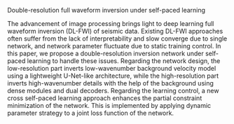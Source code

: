 Double-resolution full waveform inversion under self-paced learning

The advancement of image processing brings light to deep learning full waveform inversion (DL-FWI) of seismic data.
Existing DL-FWI approaches often suffer from the lack of interpretability and slow converge due to single network, and network parameter fluctuate due to static training control.
In this paper, we propose a double-resolution inversion network under self-paced learning to handle these issues.
Regarding the network design, the low-resolution part inverts low-wavenumber background velocity model using a lightweight U-Net-like architecture, while the high-resolution part inverts high-wavenumber details with the help of the background using dense modules and dual decoders.
Regarding the learning control, a new cross self-paced learning approach enhances the partial constraint minimization of the network.
This is implemented by applying dynamic parameter strategy to a joint loss function of the network.
